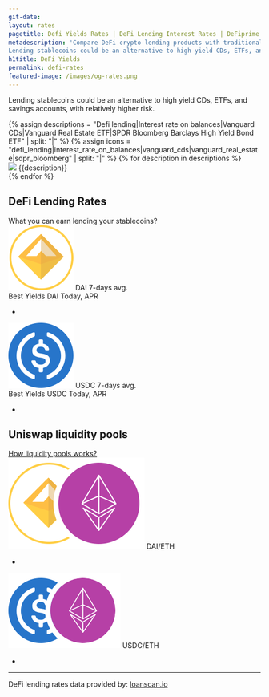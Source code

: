 ```yaml
---
git-date: 
layout: rates
pagetitle: Defi Yields Rates | DeFi Lending Interest Rates | DeFiprime.com
metadescription: 'Compare DeFi crypto lending products with traditional financial system offerings.
Lending stablecoins could be an alternative to high yield CDs, ETFs, and savings accounts, with relatively higher risk. Crypto lending rates comparison.'
h1title: DeFi Yields
permalink: defi-rates
featured-image: /images/og-rates.png
---
```


<section id="defi_rates_section">
    <p>Lending stablecoins could be an alternative to high yield CDs, ETFs, and savings accounts, with relatively higher risk.</p>
    <canvas id="rate_graphs"></canvas>
    <div id="description">
        {% assign descriptions = "Defi lending|Interest rate on balances|Vanguard CDs|Vanguard Real Estate ETF|SPDR Bloomberg Barclays High Yield Bond ETF" | split: "|" %}
        {% assign icons = "defi_lending|interest_rate_on_balances|vanguard_cds|vanguard_real_estate|sdpr_bloomberg" | split: "|" %}
        {% for description in descriptions %}
        <div>
            <img src="/images/{{icons[forloop.index0]}}.svg">
            <span>{{description}}</span>
        </div>
        {% endfor %}
    </div>
</section>

<section>
    <h2 class="defi-rates-heading">DeFi Lending Rates</h2>
    <span class="rates_annotation">What you can earn lending your stablecoins?</span>
    <div id="avg_interest_rates_cryptos">
        <article class="providersDAI">
            <img src="/images/dai.svg">
            <span class="providerCryptoName">DAI</span>
            <span class="percentCrypto" data-bind="text: $root.averageDAI"></span> 7-days avg.
            <div class="listAnnotation">Best Yields DAI Today, APR</div>
            <ul data-bind="foreach: providersDAI">
                <li>
                    <a class="cryptoListName" target="_blank" data-bind="text: provider, attr: { href: providerLink }"></a>
                    <span class="cryptoListPercent" data-bind="text: window.getPercent(providerDAI)"></span>
                </li>
            </ul>
        </article>
        <article class="providersUSDC">
            <img src="/images/usdc.svg">
            <span class="providerCryptoName">USDC</span>
            <span class="percentCrypto"  data-bind="text: $root.averageUSDC"></span> 7-days avg.
            <div class="listAnnotation">Best Yields USDC Today, APR</div>
            <ul data-bind="foreach: providersUSDC">
                <li>
                    <a class="cryptoListName" target="_blank" data-bind="text: provider, attr: { href: providerLink }"></a>
                    <span class="cryptoListPercent" data-bind="text: window.getPercent(providerUSDC)"></span>
                </li>
            </ul>
        </article>
    </div>
</section>

<section id="liquidityPools">
    <h2 class="defi-rates-heading">Uniswap liquidity pools</h2>
    <span class="rates_annotation"><a href="/uniswap-liquidity-pools">How liquidity pools works?</a></span>
    <div id="avg_interest_rates_cryptos">
        <article class="providersDAI">
            <img src="/images/dai_eth.svg">
            <span class="providerCryptoName">DAI/ETH</span>
            <ul data-bind="foreach: providersETHDai">
                <li>
                    <a class="cryptoListName" target="_blank" data-bind="text: provider, attr: { href: providerLink }"></a>
                    <span class="cryptoListPercent" data-bind="text: providerDAI+'%'"></span>
                </li>
            </ul>
        </article>
        <article class="providersUSDC">
            <img src="/images/usdc_eth.svg">
            <span class="providerCryptoName">USDC/ETH</span>
            <ul data-bind="foreach: providersETHUsdc">
                <li>
                    <a class="cryptoListName" target="_blank" data-bind="text: provider, attr: { href: providerLink }"></a>
                    <span class="cryptoListPercent" data-bind="text: providerUSDC+'%'"></span>
                </li>
            </ul>
        </article>
    </div>
</section>

<div class="container">
<hr>

<p>DeFi lending rates data provided by: <a href="https://loanscan.io/">loanscan.io</a></p>

</div>
<script>
    window.requestURL = "https://api-rates.defiprime.com";
</script>
<script src="https://cdn.jsdelivr.net/npm/chart.js@2.8.0"></script>
<script src="https://cdnjs.cloudflare.com/ajax/libs/knockout/3.5.0/knockout-min.js"></script>
<script src="/assets/js/defi_rates.js"></script>
